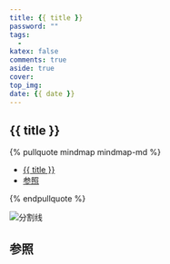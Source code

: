 ```yaml
---
title: {{ title }}
password: ""
tags:
  -
katex: false
comments: true
aside: true
cover:
top_img:
date: {{ date }}
---
```



<!--
 * @?: *********************************************************************
 * @Author: Weidows
 * @LastEditors: Weidows
 * @LastEditTime: 2022-02-18 02:07:00
 * @FilePath: \Blog-private\scaffolds\draft.md
 * @Description:
 * @!: *********************************************************************
-->
## {{ title }}

{% pullquote mindmap mindmap-md %}

- [{{ title }}](#-title-)
- [参照](#参照)

{% endpullquote %}

<a>![分割线](https://cdn.jsdelivr.net/gh/Weidows/Images/img/divider.png)</a>

## 参照
